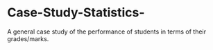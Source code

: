 # Case-Study-Statistics-
A general case study of the performance of students in terms of their grades/marks.
